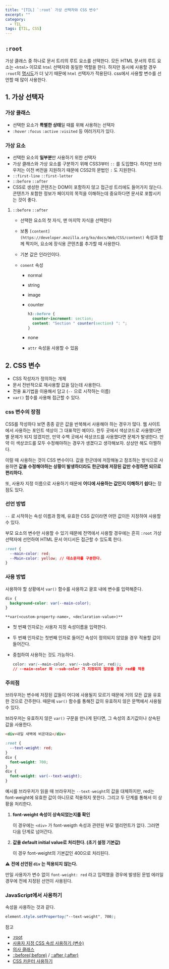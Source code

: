 ```yaml
---
title: "[TIL] `:root` 가상 선택자와 CSS 변수"
excerpt: ""
category:
  - TIL
tags: [TIL, CSS]
---
```


## `:root`

가상 클래스 중 하나로 문서 트리의 루트 요소를 선택한다. 모든 HTML 문서의 루트 요소는 `<html>` 이므로 `html` 선택자와 동일한 역할을 한다. 하지만 동시에 사용할 경우 `:root`의 [명시도](https://www.notion.so/df311992f2e94bafb201026873ab2f8e)가 더 낮기 때문에 `html` 선택자가 적용된다.
css에서 사용할 변수를 선언할 때 많이 사용한다.

## 1. 가상 선택자

### 가상 클래스

- 선택한 요소가 **특별한 상태**일 때를 위해 사용하는 선택자
- `:hover` `:focus` `:active` `:visited` 등 여러가지가 있다.

### 가상 요소

- 선택한 요소의 **일부분**만 사용하기 위한 선택자
- 가상 클래스와 가상 요소를 구분하기 위해 CSS3부터 `::` 를 도입했다. 하지만 브라우저는 이전 버전을 지원하기 때문에 CSS2의 문법인 `:` 도 지원한다.
- `::first-line` `::first-letter`
- `::before` `::after`
- CSS로 생성한 콘텐츠는 DOM이 포함하지 않고 접근성 트리에도 들어가지 않는다. 콘텐츠가 포함한 정보가 페이지의 목적을 이해하는데 중요하다면 문서로 포함시키는 것이 좋다.

1. `::before` `::after`

   - 선택한 요소의 첫 자식, 맨 마지막 자식을 선택한다
   - 보통 `[content](https://developer.mozilla.org/ko/docs/Web/CSS/content)` 속성과 함께 짝지어, 요소에 장식용 콘텐츠를 추가할 때 사용한다.
   - 기본 값은 인라인이다.
   - `conent` 속성

     - normal
     - string
     - image
     - counter

       ```css
       h3::before {
         counter-increment: section;
         content: "Section " counter(section) ": ";
       }
       ```

     - none
     - `attr` 속성을 사용할 수 있음

## 2. CSS 변수

- CSS 작성자가 정의하는 개체
- 문서 전반적으로 재사용할 값을 담는데 사용한다.
- 전용 표기법을 이용해서 담고 (`--` 으로 시작하는 이름)
- `var()` 함수를 사용해 접근할 수 있다.

### css 변수의 장점

CSS를 작성하다 보면 종종 같은 값을 반복해서 사용해야 하는 경우가 많다. 웹 사이트에서 사용하는 포인트 색상이 그 대표적인 예이다. 한두 곳에서 색상코드로 사용했다면 별 문제가 되지 않겠지만, 만약 수백 곳에서 색상코드를 사용했다면 문제가 발생한다. 만약 이 색상코드를 모두 수정해야하는 경우가 생겼다고 생각해보자. 상상만 해도 아찔하다.

이럴 때 사용하는 것이 CSS 변수이다. 값을 한군데에 저장해놓고 참조하는 방식으로 사용하면 **값을 수정해야하는 상황이 발생하더라도 한군데에 저장된 값만 수정하면 되므로 편리하다.**

또, 사용자 지정 이름으로 사용하기 때문에 **어디에 사용하는 값인지 이해하기 쉽다**는 장점도 있다.

### 선언 방법

`--` 로 시작하는 속성 이름과 함께, 유효한 CSS 값이라면 어떤 값이든 지정하여 사용할 수 있다.

부모 요소의 변수만 사용할 수 있기 때문에 전역에서 사용할 경우에는 흔히 `:root` 가상 선택자에 선언하여 HTML 문서 어디서든 접근할 수 있도록 한다.

```css
:root {
  --main-color: red;
  --Main-color: yellow; // 대소문자를 구분한다.
}
```

### 사용 방법

사용하야 할 상황에서 `var()` 함수를 사용하고 괄호 내에 변수를 입력해준다.

```css
div {
  background-color: var(--main-color);
}
```

`**var(<custom-property-name>, <declaration-value>)**`

- 첫 번째 인자로는 사용자 지정 속성이름을 입력한다.
- 두 번째 인자로는 첫번째 인자로 들어간 속성이 정의되지 않았을 경우 적용할 값이 들어간다.
- 중첩하여 사용하는 것도 가능하다.

  ```css
  color: var(--main-color, var(--sub-color, red));
  // --main-color 와 --sub-color 가 지정되지 않았을 경우 red를 적용
  ```

### 주의점

브라우저는 변수에 저장된 값들이 어디에 사용될지 모르기 때문에 거의 모든 값을 유효한 것으로 간주한다. 때문에 `var()` 함수를 통해진 값이 유효하지 않은 문맥에서 사용될 수 있다.

브라우저는 유효하지 않은 `var()` 구문을 만나게 된다면, 그 속성의 초기값이나 상속된 값을 사용한다.

```html
<div>내일 새벽에 비온대요</div>
```

```css
:root {
  --text-weight: red;
}
div {
  font-weight: 700;
}
div {
  font-weight: var(--text-weight);
}
```

예시를 브라우저가 읽을 때 브라우저는 `--text-weight`의 값을 대체하지만, red는 font-weight에 유효한 값이 아니므로 적용하지 못한다. 그리고 두 단계를 통해서 이 상황을 처리한다.

1. **font-weight 속성이 상속되었는지를 확인**

   이 경우에는 `<div>` 가 font-weigth 속성과 관련된 부모 엘리먼트가 없다. 그러면 다음 단계로 넘어간다.

2. **값을 default initial value로 처리한다. (초기 설정 기본값)**

   이 경우 font-weight의 기본값인 400으로 처리된다.

⚠️ **전에 선언된 `div` 는 적용되지 않는다.**

만일 사용자가 변수 없이 `font-weight: red` 라고 입력했을 경우에 발생된 문법 에러일 경우에 전에 지정된 선언이 사용된다.

### JavaScript에서 사용하기

속성을 사용하는 것과 같다.

```css
element.style.setPropertoy("--text-weight", 700);
```

참고

- [:root](https://developer.mozilla.org/ko/docs/Web/CSS/:root)
- [사용자 지정 CSS 속성 사용하기 (변수)](https://developer.mozilla.org/ko/docs/Web/CSS/Using_CSS_custom_properties)
- [의사 클래스](https://developer.mozilla.org/ko/docs/Web/CSS/Pseudo-classes)
- [::before(:before)](https://developer.mozilla.org/ko/docs/Web/CSS/::before) / [::after (:after)](https://developer.mozilla.org/ko/docs/Web/CSS/::after)
- [CSS 카운터 사용하기](https://developer.mozilla.org/ko/docs/Web/CSS/CSS_Lists_and_Counters/Using_CSS_counters)
